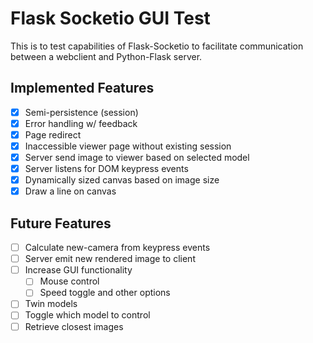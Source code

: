 # Flask Socketio GUI Test

This is to test capabilities of Flask-Socketio
to facilitate communication between a webclient and Python-Flask server.

## Implemented Features

- [x] Semi-persistence (session)
- [x] Error handling w/ feedback
- [x] Page redirect
- [x] Inaccessible viewer page without existing session
- [x] Server send image to viewer based on selected model
- [x] Server listens for DOM keypress events
- [x] Dynamically sized canvas based on image size
- [x] Draw a line on canvas

## Future Features
- [ ] Calculate new-camera from keypress events
- [ ] Server emit new rendered image to client
- [ ] Increase GUI functionality
  -[ ] Mouse control
  - [ ] Speed toggle and other options
- [ ] Twin models
- [ ] Toggle which model to control
- [ ] Retrieve closest images